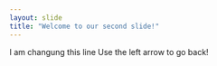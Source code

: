 ```yaml
---
layout: slide
title: "Welcome to our second slide!"
---
```

I am changung this line
Use the left arrow to go back!
